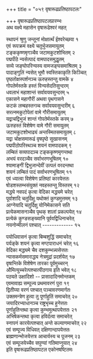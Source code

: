 +++
title = "०५९ वृषारूढप्रतिष्ठापटलः"

+++
वृषारूढप्रतिष्ठापटलप्रारम्भः    
अथ वक्ष्ये महासेन वृषारूढेश्वरं महत्  

स्थापनं श्रुणु जन्तूनां मोक्षार्त्थं ईश्वरेच्छया १  
एवं रूपक्रमं वक्ष्ये चतुर्भुजसमायुतम्  
टङ्ककृष्णमृगञ्चैव जटामकुटशोभितम् २  
पद्मपीठे न्यसेत्पादं वामपादसमुद्धृतम्  
सव्ये जङ्घोपरिन्यस्य वामजङ्घसमाश्रितम् ३  
पादाङ्गुलिं न्यसेत् भूमौ स्वस्तिकाकृति किञ्चित्  
पृष्ठतोक्षस्पर्शनञ्च ऊरुहस्तन्तु वामके ४  
गोपतेर्मस्तके हस्तं विन्यसेदतिसुन्दरम्  
धवलाभं महाशान्तं सर्वावयवसुन्दरम् ५  
एकासने महागौरीं अथवा पृथगासने  
कटकं लम्बहस्तन्ञ्च सर्वावयवसुन्दरीम् ६  
सरत्नमकुटोपेतां वामे गौरीसमायुतम्  
यद्वाचद्विभुजं शान्तं गोपतेर्मस्तके करम् ७  
ऊरुहस्तं विशेषेण वामे गौरी समायुतम्  
जटामकुटशोभाढ्यं अन्तस्मितसमायुतम् ८  
यद्वा चोक्षसमारूढं वृषपृष्ठे सुखासनम्  
पद्मपीठोपरिस्थञ्च शयनं वामपादकम् ९  
लम्बितं सव्यपादञ्च टङ्ककृष्णमृगन्तथा  
अभयं वरदञ्चैव सर्वाभरणभूषितम् १०  
श्यामाङ्गीं द्विभुजान्देवीं उत्पलं वरदन्तथा  
शयनं लम्बितं पादं सर्वाभरणभूषितम् ११  
एवं ध्यात्वा विशेषेण प्रतिष्ठां कारयेत्ततः  
षोडशस्तम्भसंयुक्तं नवहस्तन्तु विस्तरम् १२  
मद्ध्ये नवपदं कृत्वा वेदिका मद्ध्यमे चरेत्  
पूर्वाशादि चतुर्दिक्षु यथोक्तं कुण्डमुत्तमम् १३  
आग्नेयादि चतुर्दिक्षु योनिमेकासने सति  
प्रत्येकमासनञ्चैव पृथक् शालां प्रकल्पयेत् १४  
प्रत्येकं कुण्डसङ्ख्यानि पूर्ववद्विधिनाचरेत्  
नयनोन्मीलनं पश्चात् ------------- १५  

पयोधिवासनं कृत्वा बिम्बशुद्धिं समाचरेत्  
पर्यङ्के शयनं कृत्वा मण्टपाराधनं चरेत् १६  
वेदिका मद्ध्यमे चैव दशकुम्भन्न्यसेत्ततः  
न्यासकर्मसमाराद्ध्य नेत्रमुद्रां प्रदर्शयेत् १७  
वृषान्तिके विशेषेण तारका पूर्वमुच्चरन्  
औमित्युच्चरेत्पश्चात्पीठगाय इति भवेत् १८  
पठ्यते उक्षादिशो -- प्रासादादिनमोन्तकम्  
एवमावाह्य सम्पूज्य प्रथमावरणं पुरा १९  
द्वितीय्या वरणं पश्चात् पञ्चावरणमार्गतः  
उक्तमन्त्रेण हुत्वा तु पूर्णाहुतिं समाचरेत् २०  
जयादिरभ्याधानञ्च राष्ट्रभृच्च हुनेत्ततः  
पूर्णाहुतिन्तथा कृत्वा कुम्भमुत्थापयेत्ततः २१  
अभिषेकन्तथा कृत्वा हविर्दत्वा समाचरेत्  
स्नापनं कारयेत्पश्चात् अन्ते कल्याणमाचरेत् २२  
एवं सम्पूज्य विधिवत् दक्षिणान्दापयेत्ततः  
ब्राह्मणान्भोजयेत्तत्र आचार्यस्य च पूजनम् २३  
एवं सम्पूजयेच्चैव सपुण्यां गतिमाप्नुयात् २४  
इति वृषारूढप्रतिष्ठापटल एकोनषष्टितमः  
